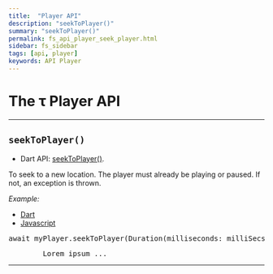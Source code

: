 ```yaml
---
title:  "Player API"
description: "seekToPlayer()"
summary: "seekToPlayer()"
permalink: fs_api_player_seek_player.html
sidebar: fs_sidebar
tags: [api, player]
keywords: API Player
---
```

# The &tau; Player API

-------------------------------------------------------------------------------------------------------------------------------
## `seekToPlayer()`

- Dart API: [seekToPlayer()](pages/flutter-sound/api/player/FlutterSoundPlayer/seekToPlayer.html).

To seek to a new location. The player must already be playing or paused. If not, an exception is thrown.

*Example:*
<ul id="profileTabs" class="nav nav-tabs">
    <li class="active"><a href="#dart" data-toggle="tab">Dart</a></li>
    <li><a href="#javascript" data-toggle="tab">Javascript</a></li>
</ul>
<div class="tab-content">

<div role="tabpanel" class="tab-pane active" id="dart">

<pre>
await myPlayer.seekToPlayer(Duration(milliseconds: milliSecs));
</pre>

</div>

<div role="tabpanel" class="tab-pane" id="javascript">
<pre>
        Lorem ipsum ...
</pre>
</div>

</div>

----------------------------------------------------------------------------------------------------------------------------------
